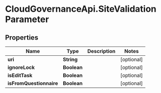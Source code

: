 # CloudGovernanceApi.SiteValidationParameter

## Properties

Name | Type | Description | Notes
------------ | ------------- | ------------- | -------------
**uri** | **String** |  | [optional] 
**ignoreLock** | **Boolean** |  | [optional] 
**isEditTask** | **Boolean** |  | [optional] 
**isFromQuestionnaire** | **Boolean** |  | [optional] 


